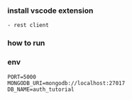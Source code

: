 ### install vscode extension
    - rest client

### how to run

### env
    PORT=5000
    MONGODB_URI=mongodb://localhost:27017
    DB_NAME=auth_tutorial